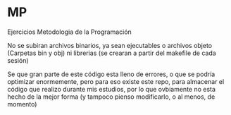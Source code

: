 # MP

Ejercicios Metodologia de la Programación

No se subiran archivos binarios, ya sean ejecutables o archivos objeto (Carpetas bin 
y obj) ni librerias (se crearan a partir del makefile de cada sesión)


Se que gran parte de este código esta lleno de errores, o que se podría 
optimizar enormemente, pero para eso existe este repo, para almacenar el 
código que realizo durante mis estudios, por lo que ovbiamente no esta  
hecho de la mejor forma (y tampoco pienso modificarlo, o al menos, de momento)
